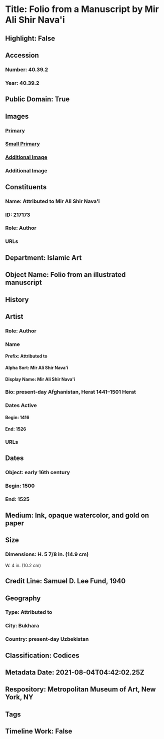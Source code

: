 # Title: Folio from a Manuscript by Mir Ali Shir Nava'i
## Highlight: False
## Accession
### Number: 40.39.2
### Year: 40.39.2
## Public Domain: True
## Images
### [Primary](https://images.metmuseum.org/CRDImages/is/original/sf40-39-2r.jpg)
### [Small Primary](https://images.metmuseum.org/CRDImages/is/web-large/sf40-39-2r.jpg)
### [Additional Image](https://images.metmuseum.org/CRDImages/is/original/131083.jpg)
### [Additional Image](https://images.metmuseum.org/CRDImages/is/original/sf40-39-2v.jpg)
## Constituents
### Name: Attributed to Mir Ali Shir Nava&#39;i
### ID: 217173
### Role: Author
### URLs
## Department: Islamic Art
## Object Name: Folio from an illustrated manuscript
## History
## Artist
### Role: Author
### Name
#### Prefix: Attributed to
#### Alpha Sort: Mir Ali Shir Nava'i
#### Display Name: Mir Ali Shir Nava'i
### Bio: present-day Afghanistan, Herat 1441–1501 Herat
### Dates Active
#### Begin: 1416
#### End: 1526
### URLs
## Dates
### Object: early 16th century
### Begin: 1500
### End: 1525
## Medium: Ink, opaque watercolor, and gold on paper
## Size
### Dimensions: H. 5 7/8 in. (14.9 cm)
W. 4 in. (10.2 cm)
## Credit Line: Samuel D. Lee Fund, 1940
## Geography
### Type: Attributed to
### City: Bukhara
### Country: present-day Uzbekistan
## Classification: Codices
## Metadata Date: 2021-08-04T04:42:02.25Z
## Respository: Metropolitan Museum of Art, New York, NY
## Tags
## Timeline Work: False